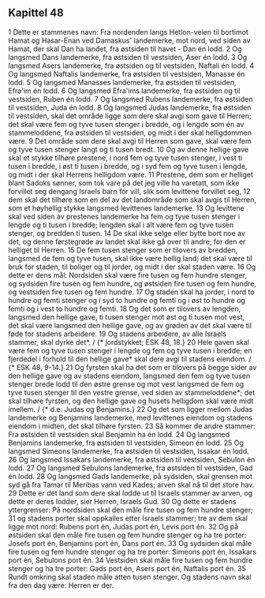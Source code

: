## Kapittel 48

1 Dette er stammenes navn: Fra nordenden langs Hetlon-veien til bortimot Hamat og Hasar-Enan ved Damaskus' landemerke, mot nord, ved siden av Hamat, der skal Dan ha landet, fra østsiden til havet - Dan én lodd.
2 Og langsmed Dans landemerke, fra østsiden til vestsiden, Aser én lodd.
3 Og langsmed Asers landemerke, fra østsiden og til vestsiden, Naftali én lodd.
4 Og langsmed Naftalis landemerke, fra østsiden til vestsiden, Manasse én lodd.
5 Og langsmed Manasses landemerke, fra østsiden til vestsiden, Efra'im én lodd.
6 Og langsmed Efra'ims landemerke, fra østsiden og til vestsiden, Ruben én lodd.
7 Og langsmed Rubens landemerke, fra østsiden til vestsiden, Juda én lodd.
8 Og langsmed Judas landemerke, fra østsiden til vestsiden, skal det område ligge som dere skal avgi som gave til Herren; det skal være fem og tyve tusen stenger i bredde, og i lengde som én av stammeloddene, fra østsiden til vestsiden, og midt i der skal helligdommen være.
9 Det område som dere skal avgi til Herren som gave, skal være fem og tyve tusen stenger langt og ti tusen bredt.
10 Og av denne hellige gave skal et stykke tilhøre prestene, i nord fem og tyve tusen stenger, i vest ti tusen i bredde, i øst ti tusen i bredde, og i syd fem og tyve tusen i lengde, og midt i der skal Herrens helligdom være.
11 Prestene, dem som er helliget blant Sadoks sønner, som tok vare på det jeg ville ha varetatt, som ikke forvillet seg dengang Israels barn fór vill, slik som levittene forvillet seg,
12 dem skal det tilhøre som en del av det landområde som skal avgis til Herren, som et høyhellig stykke langsmed levittenes landemerke.
13 Og levittene skal ved siden av prestenes landemerke ha fem og tyve tusen stenger i lengde og ti tusen i bredde; lengden skal i alt være fem og tyve tusen stenger, og bredden ti tusen.
14 De skal ikke selge eller bytte bort noe av det, og denne førstegrøde av landet skal ikke gå over til andre; for den er helliget til Herren.
15 De fem tusen stenger som er tilovers av bredden, langsmed de fem og tyve tusen, skal ikke være hellig land; det skal være til bruk for staden, til boliger og til jorder, og midt i der skal staden være.
16 Og dette er dens mål: Nordsiden skal være fire tusen og fem hundre stenger, og sydsiden fire tusen og fem hundre, og østsiden fire tusen og fem hundre, og vestsiden fire tusen og fem hundre.
17 Og staden skal ha jorder, i nord to hundre og femti stenger og i syd to hundre og femti og i øst to hundre og femti og i vest to hundre og femti.
18 Og det som er tilovers av lengden, langsmed den hellige gave, ti tusen stenger mot øst og ti tusen mot vest, det skal være langsmed den hellige gave, og av grøden av det skal være til føde for stadens arbeidere.
19 Og stadens arbeidere, av alle Israels stammer, skal dyrke det*. / {* jordstykket; ESK 48, 18.}
20 Hele gaven skal være fem og tyve tusen stenger i lengde og fem og tyve tusen i bredde; en fjerdedel i forhold til den hellige gave* skal dere avgi til stadens eiendom. / {* ESK 48, 9-14.}
21 Og fyrsten skal ha det som er tilovers på begge sider av den hellige gave og av stadens eiendom, langsmed den fem og tyve tusen stenger brede lodd til den østre grense og mot vest langsmed de fem og tyve tusen stenger til den vestre grense, ved siden av stammeloddene*; det skal tilhøre fyrsten, og den hellige gave og husets helligdom skal være midt imellem. / {* d.e. Judas og Benjamins.}
22 Og det som ligger mellom Judas landemerke og Benjamins landemerke, med levittenes eiendom og stadens eiendom i midten, det skal tilhøre fyrsten.
23 Så kommer de andre stammer: Fra østsiden til vestsiden skal Benjamin ha én lodd.
24 Og langsmed Benjamins landemerke, fra østsiden til vestsiden, Simeon én lodd.
25 Og langsmed Simeons landemerke, fra østsiden til vestsiden, Issakar én lodd.
26 Og langsmed Issakars landemerke, fra østsiden til vestsiden, Sebulon én lodd.
27 Og langsmed Sebulons landemerke, fra østsiden til vestsiden, Gad én lodd.
28 Og langsmed Gads landemerke, på sydsiden, skal grensen mot syd gå fra Tamar til Meribas vann ved Kades; arven skal nå til det store hav.
29 Dette er det land som dere skal lodde ut til Israels stammer av arven, og dette er deres lodder, sier Herren, Israels Gud.
30 Og dette er stadens yttergrenser: På nordsiden skal den måle fire tusen og fem hundre stenger;
31 og stadens porter skal oppkalles etter Israels stammer; tre av dem skal ligge mot nord: Rubens port én, Judas port én, Levis port én.
32 Og på østsiden skal den måle fire tusen og fem hundre stenger og ha tre porter: Josefs port én, Benjamins port én, Dans port én.
33 Og sydsiden skal måle fire tusen og fem hundre stenger og ha tre porter: Simeons port én, Issakars port én, Sebulons port én.
34 Vestsiden skal måle fire tusen og fem hundre stenger og ha tre porter: Gads port én, Asers port én, Naftalis port én.
35 Rundt omkring skal staden måle atten tusen stenger. Og stadens navn skal fra den dag være: Herren er der.
